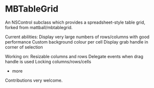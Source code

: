 MBTableGrid
===========

An NSControl subclass which provides a spreadsheet-style table grid, forked from mattball/mbtablegrid.

Current abilities:
Display very large numbers of rows/columns with good performance
Custom background colour per cell
Display grab handle in corner of selection


Working on:
Resizable columns and rows
Delegate events when drag handle is used
Locking columns/rows/cells
+ more

Contributions very welcome.